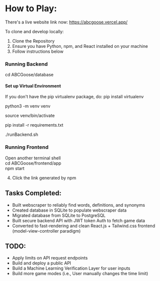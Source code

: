 # How to Play:

There's a live website link now:
https://abcgoose.vercel.app/

To clone and develop locally:

1. Clone the Repository
2. Ensure you have Python, npm, and React installed on your machine
3. Follow instructions below

### Running Backend

cd ABCGoose/database

#### Set up Virtual Environment

If you don't have the pip virtualenv package, do: pip install virtualenv

python3 -m venv venv

source venv/bin/activate

pip install -r requirements.txt

./runBackend.sh

### Running Frontend

Open another terminal shell\
cd ABCGoose/frontend/app \
npm start

4. Click the link generated by npm

## Tasks Completed:

- Built webscraper to reliably find words, definitions, and synonyms
- Created database in SQLite to populate webscraper data
- Migrated database from SQLite to PostgreSQL
- Built secure backend API with JWT token Auth to fetch game data
- Converted to fast-rendering and clean React.js + Tailwind.css frontend (model-view-controller paradigm)

## TODO:

- Apply limits on API request endpoints
- Build and deploy a public API
- Build a Machine Learning Verification Layer for user inputs
- Build more game modes (i.e., User manually changes the time limit)
